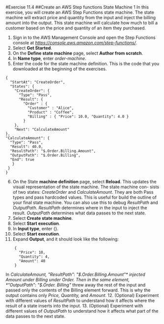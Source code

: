 #Exercise 11.4
##Create an AWS Step functions State Machine 1
In this exercise, you will create an AWS Step Functions state machine. The state machine will extract price and quantity from the input and inject the billing amount into the output.
This state machine will calculate how much to bill a customer based on the price and quantity of an item they purchased.
1.	Sign in to the AWS Management Console and open the Step Functions console at
*https://console.aws.amazon.com/step-functions/*.
2.	Select **Get Started**.
3.	On the **Define state machine** page, select **Author from scratch**.
4.	In **Name type**, enter *order-machine*.
5.	Enter the code for the state machine definition.
This is the code that you downloaded at the beginning of the exercises.
```
{
  "StartAt": "CreateOrder",
  "States": {
    "CreateOrder": {
      "Type": "Pass",
      "Result": {
        "Order" : {
          "Customer" : "Alice",
          "Product" : "Coffee",
          "Billing" : { "Price": 10.0, "Quantity": 4.0 }
        }
    },
    "Next": "CalculateAmount"
},
"CalculateAmount": {
  "Type": "Pass",
  "Result": 40.0,
  "ResultPath": "$.Order.Billing.Amount",
  "OutputPath": "$.Order.Billing",
  "End": true
   }
 }
}
```
6.	On the State **machine definition** page, select **Reload**.
This updates the visual representation of the state machine. The state machine con-  sists of two states: *CreateOrder* and *CalculateAmount*. They are both Pass types and pass hardcoded values.
This is useful for build  the  outline  of  your  final  state machine.  You  can  also  use  this to debug *ResultPath* and *OutputPath*. *ResultPath* determines where in the input to inject the result. *OutputPath* determines what data passes to the next state.
7.	Select **Create state machine**.
8.	Select  **Start execution**.
9.	In **Input type**, enter {}.
10.	Select  **Start execution**.
11.	Expand **Output**, and it should look like the following:
```
    {
      "Price": 10,
      "Quantity": 4,
      "Amount": 40
    }
```
In *CalculateAmount, "ResultPath"*: *"$.Order.Billing.Amount"* injected Amount under Billing under Order. Then in the same element, *"OutputPath": "$.Order. Billing"* threw away the rest of the input and passed only the contents of the Billing element forward. This is why the output contains only *Price, Quantity,* and *Amount*.
12.	(Optional) Experiment with different values of *ResultPath* to understand how it affects where the result of a state inserts into the input.
13.	(Optional) Experiment with different values of *OutputPath* to understand how it affects what part of the data passes to the next state.
